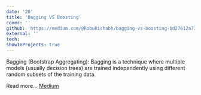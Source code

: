 ```yaml
---
date: '20'
title: 'Bagging VS Boosting'
cover: ''
github: 'https://medium.com/@RobuRishabh/bagging-vs-boosting-bd27612a7331'
external: ''
tech:
showInProjects: true
---
```


Bagging (Bootstrap Aggregating): Bagging is a technique where multiple models (usually decision trees) are trained independently using different random subsets of the training data.

Read more... [Medium](https://medium.com/@RobuRishabh/bagging-vs-boosting-bd27612a7331)
